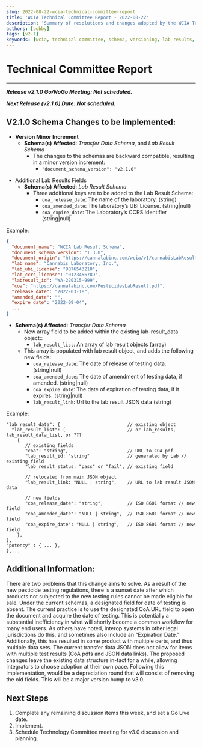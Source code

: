 ```yaml
---
slug: 2022-08-22-wcia-technical-committee-report
title: 'WCIA Technical Committee Report - 2022-08-22'
description: 'Summary of resolutions and changes adopted by the WCIA Technical Committee meeting from 2022-08-22.'
authors: [bobby]
tags: [v2-1]
keywords: [wcia, technical committee, schema, versioning, lab results, transfer data]
---
```


# Technical Committee Report

---

**_Release v2.1.0 Go/NoGo Meeting: Not scheduled._**

**_Next Release (v2.1.0) Date: Not scheduled._**

## V2.1.0 Schema Changes to be Implemented:

- **Version Minor Increment**
    - **Schema(s) Affected**: _Transfer Data Schema_, and _Lab Result Schema_
        - The changes to the schemas are backward compatible, resulting in a minor version increment:
            - `"document_schema_version": "v2.1.0"`

<!-- truncate -->

- Additional Lab Results Fields
  - **Schema(s) Affected**: _Lab Result Schema_
    - Three additional keys are to be added to the Lab Result Schema:
      - `coa_release_date`: The name of the laboratory. (string)
      - `coa_amended_date`: The laboratory’s UBI License. (string|null)
      - `coa_expire_date`: The Laboratory’s CCRS Identifier (string|null)

Example:
```json
{
  "document_name": "WCIA Lab Result Schema",
  "document_schema_version": "1.3.0",
  "document_origin": "https://cannalabinc.com/wcia/v1/cannabisLabResult.json",
  "lab_name": "Cannabis Laboratory, Inc.",
  "lab_ubi_license": "9876543210",
  "lab_ccrs_license": "0123456789",
  "labresult_id": "WA-220315-999",
  "coa": "https://cannalabinc.com/PesticidesLabResult.pdf",
  "release_date": "2022-03-18",
  "amended_date": "",
  "expire_date": "2022-09-04",
  ...
}
```

- **Schema(s) Affected**: _Transfer Data Schema_
  - New array field to be added within the existing lab-result_data object::
    - `lab_result_list`: An array of lab result objects (array)
  - This array is populated with lab result object, and adds the following new fields:
    - `coa_release_date`: The date of release of testing data. (string|null)
    - `coa_amended_date`: The date of amendment of testing data, if amended. (string|null)
    - `coa_expire_date`: The date of expiration of testing data, if it expires. (string|null)
    - `lab_result_link`: Url to the lab result JSON data (string)

Example:
```text
"lab_result_data": {                         // existing object
  "lab_result_list": [                       // or lab_results, lab_result_data_list, or ???
  	{
       // existing fields
       "coa": "string",                      // URL to COA pdf
       "lab_result_id: "string"              // generated by Lab // existing field
       "lab_result_status: "pass" or "fail", // existing field
       
       // relocated from main JSON object
       "lab_result_link: "NULL | string",    // URL to lab result JSON data

       // new fields
       "coa_release_date": "string",         // ISO 8601 format // new field
       "coa_amended_date": "NULL | string",  // ISO 8601 format // new field
       "coa_expire_date": "NULL | string",   // ISO 8601 format // new field
    },
],
"potency" : { ... },
},...
```

## Additional Information:

There are two problems that this change aims to solve. As a result of the new pesticide testing regulations, there is a 
sunset date after which products not subjected to the new testing rules cannot be made eligible for sale. Under the 
current schemas, a designated field for date of testing is absent. The current practice is to use the designated CoA URL 
field to open the document and acquire the date of testing. This is potentially a substantial inefficiency in what will 
shortly become a common workflow for many end users. As others have noted, interop systems in other legal jurisdictions 
do this, and sometimes also include an “Expiration Date.” Additionally, this has resulted in some product with multiple 
certs, and thus multiple data sets. The current transfer data JSON does not allow for items with multiple test results 
(CoA pdfs and JSON data links). The proposed changes leave the existing data structure in-tact for a while, allowing 
integrators to choose adoption at their own pace.  Following this implementation, would be a depreciation round that will 
consist of removing the old fields. This will be a major version bump to v3.0.

## Next Steps

1. Complete any remaining discussion items this week, and set a Go Live date.
2. Implement.
3. Schedule Technology Committee meeting for v3.0 discussion and planning.

